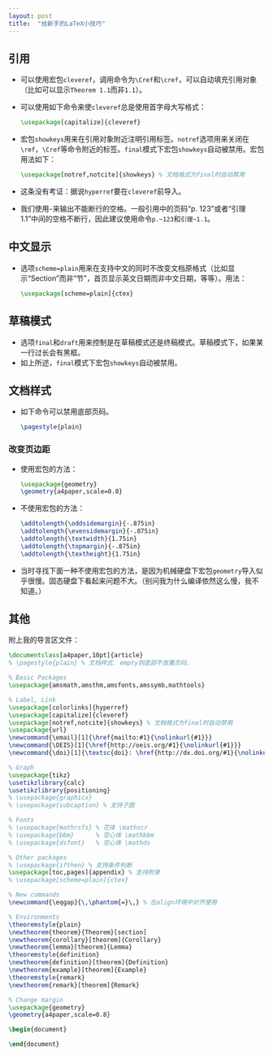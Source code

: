 ```yaml
---
layout: post
title:  "给新手的LaTeX小技巧"
---
```


## 引用

- 可以使用宏包`cleveref`，调用命令为`\Cref`和`\cref`，可以自动填充引用对象（比如可以显示`Theorem 1.1`而非`1.1`）。
- 可以使用如下命令来使`cleveref`总是使用首字母大写格式：

    ```LaTeX
    \usepackage[capitalize]{cleveref}
    ```

- 宏包`showkeys`用来在引用对象附近注明引用标签。`notref`选项用来关闭在`\ref`，`\Cref`等命令附近的标签。`final`模式下宏包`showkeys`自动被禁用。宏包用法如下：

    ```LaTeX
    \usepackage[notref,notcite]{showkeys} % 文档格式为final时自动禁用
    ```

- 这条没有考证：据说`hyperref`要在`cleveref`前导入。
- 我们使用`~`来输出不能断行的空格。一般引用中的页码“p. 123”或者“引理 1.1”中间的空格不断行，因此建议使用命令`p.~123`和`引理~1.1`。

## 中文显示

- 选项`scheme=plain`用来在支持中文的同时不改变文档原格式（比如显示“Section”而非“节”，首页显示英文日期而非中文日期，等等）。用法：

    ```LaTeX
    \usepackage[scheme=plain]{ctex}
    ```

## 草稿模式

- 选项`final`和`draft`用来控制是在草稿模式还是终稿模式。草稿模式下，如果某一行过长会有黑框。
- 如上所述，`final`模式下宏包`showkeys`自动被禁用。

## 文档样式

- 如下命令可以禁用底部页码。

    ```LaTeX
    \pagestyle{plain}
    ```

### 改变页边距

- 使用宏包的方法：

    ```LaTeX
    \usepackage{geometry}
    \geometry{a4paper,scale=0.8}
    ```

- 不使用宏包的方法：

    ```LaTeX
    \addtolength{\oddsidemargin}{-.875in}
    \addtolength{\evensidemargin}{-.875in}
    \addtolength{\textwidth}{1.75in}
    \addtolength{\topmargin}{-.875in}
    \addtolength{\textheight}{1.75in}
    ```

- 当时寻找下面一种不使用宏包的方法，是因为机械硬盘下宏包`geometry`导入似乎很慢。固态硬盘下看起来问题不大。（别问我为什么编译依然这么慢，我不知道。）

## 其他

附上我的导言区文件：

```LaTeX
\documentclass[a4paper,10pt]{article}
% \pagestyle{plain} % 文档样式. empty则底部不放置页码.

% Basic Packages
\usepackage{amsmath,amsthm,amsfonts,amssymb,mathtools}

% Label, Link
\usepackage[colorlinks]{hyperref}
\usepackage[capitalize]{cleveref}
\usepackage[notref,notcite]{showkeys} % 文档格式为final时自动禁用
\usepackage{url}
\newcommand{\email}[1]{\href{mailto:#1}{\nolinkurl{#1}}}
\newcommand{\OEIS}[1]{\href{http://oeis.org/#1}{\nolinkurl{#1}}}
\newcommand{\doi}[1]{\textsc{doi}: \href{http://dx.doi.org/#1}{\nolinkurl{#1}}}

% Graph
\usepackage{tikz}
\usetikzlibrary{calc}
\usetikzlibrary{positioning}
% \usepackage{graphicx}
% \usepackage{subcaption} % 支持子图

% Fonts
% \usepackage{mathrsfs} % 花体 \mathscr
% \usepackage{bbm}      % 空心体 \mathbbm
% \usepackage{dsfont}   % 空心体 \mathds

% Other packages
% \usepackage{ifthen} % 支持条件判断
\usepackage[toc,pages]{appendix} % 支持附录
% \usepackage[scheme=plain]{ctex}

% New commands
\newcommand{\eqgap}{\,\phantom{=}\,} % 在align环境中对齐使用

% Environments
\theoremstyle{plain}
\newtheorem{theorem}{Theorem}[section]
\newtheorem{corollary}[theorem]{Corollary}
\newtheorem{lemma}[theorem]{Lemma}
\theoremstyle{definition}
\newtheorem{definition}[theorem]{Definition}
\newtheorem{example}[theorem]{Example}
\theoremstyle{remark}
\newtheorem{remark}[theorem]{Remark}

% Change margin
\usepackage{geometry}
\geometry{a4paper,scale=0.8}

\begin{document}

\end{document}
```
